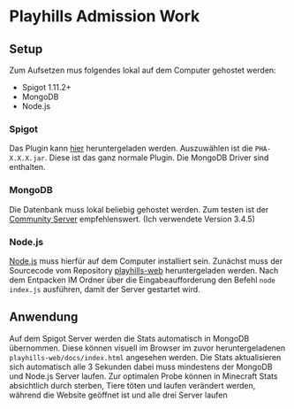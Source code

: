 # Playhills Admission Work
## Setup
Zum Aufsetzen mus folgendes lokal auf dem Computer gehostet werden:
* Spigot 1.11.2+
* MongoDB
* Node.js
### Spigot
Das Plugin kann [hier](https://github.com/Emonadeo/playhills-plugin/releases) heruntergeladen werden. Auszuwählen ist die `PHA-X.X.X.jar`.
Diese ist das ganz normale Plugin. Die MongoDB Driver sind enthalten.
### MongoDB
Die Datenbank muss lokal beliebig gehostet werden. Zum testen ist der [Community Server](https://www.mongodb.com/download-center?jmp=homepage#community)
empfehlenswert. (Ich verwendete Version 3.4.5)
### Node.js
[Node.js](https://nodejs.org/en/download/) muss hierfür auf dem Computer installiert sein.
Zunächst muss der Sourcecode vom Repository [playhills-web](https://github.com/Emonadeo/playhills-web) heruntergeladen werden.
Nach dem Entpacken IM Ordner über die Eingabeaufforderung den Befehl `node index.js` ausführen, damit der Server gestartet wird.
## Anwendung
Auf dem Spigot Server werden die Stats automatisch in MongoDB übernommen. Diese können visuell im Browser
im zuvor heruntergeladenen `playhills-web/docs/index.html` angesehen werden. Die Stats aktualisieren sich automatisch alle 3 Sekunden
dabei muss mindestens der MongoDB und Node.js Server laufen. Zur optimalen Probe können in Minecraft Stats absichtlich
durch sterben, Tiere töten und laufen verändert werden, während die Website geöffnet ist und alle drei Server laufen
